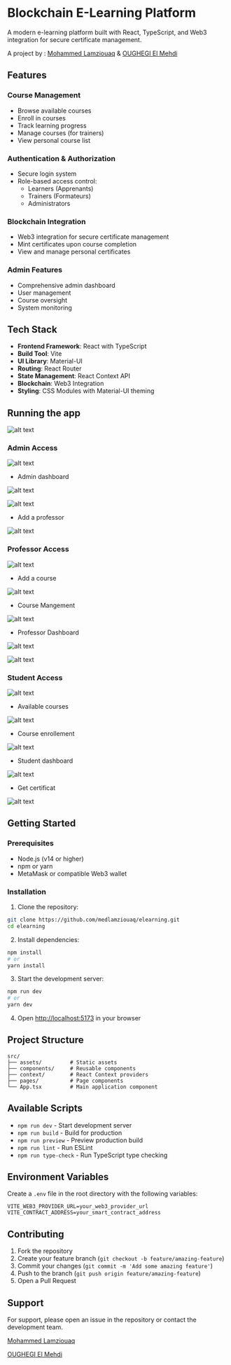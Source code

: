 # Blockchain E-Learning Platform

A modern e-learning platform built with React, TypeScript, and Web3 integration for secure certificate management.

A project by : [Mohammed Lamziouaq](https://github.com/medlamziouaq) & [OUGHEGI El Mehdi](https://github.com/comehdi)



## Features

### Course Management
- Browse available courses
- Enroll in courses
- Track learning progress
- Manage courses (for trainers)
- View personal course list

### Authentication & Authorization
- Secure login system
- Role-based access control:
  - Learners (Apprenants)
  - Trainers (Formateurs)
  - Administrators

### Blockchain Integration
- Web3 integration for secure certificate management
- Mint certificates upon course completion
- View and manage personal certificates

### Admin Features
- Comprehensive admin dashboard
- User management
- Course oversight
- System monitoring

## Tech Stack

- **Frontend Framework**: React with TypeScript
- **Build Tool**: Vite
- **UI Library**: Material-UI
- **Routing**: React Router
- **State Management**: React Context API
- **Blockchain**: Web3 Integration
- **Styling**: CSS Modules with Material-UI theming

## Running the app

![alt text](https://github.com/medlamziouaq/elearning/blob/main/screenshots/0.jpg?raw=true)


### Admin Access

![alt text](https://github.com/medlamziouaq/elearning/blob/main/screenshots/1.jpg?raw=true)

 - Admin dashboard

![alt text](https://github.com/medlamziouaq/elearning/blob/main/screenshots/2.jpg?raw=true)

![alt text](https://github.com/medlamziouaq/elearning/blob/main/screenshots/3.jpg?raw=true)

 - Add a professor

![alt text](https://github.com/medlamziouaq/elearning/blob/main/screenshots/4.jpg?raw=true)

### Professor Access

![alt text](https://github.com/medlamziouaq/elearning/blob/main/screenshots/5.jpg?raw=true)

 - Add a course

![alt text](https://github.com/medlamziouaq/elearning/blob/main/screenshots/6.jpg?raw=true)

 - Course Mangement

![alt text](https://github.com/medlamziouaq/elearning/blob/main/screenshots/7.jpg?raw=true)

- Professor Dashboard 

![alt text](https://github.com/medlamziouaq/elearning/blob/main/screenshots/8.jpg?raw=true)

![alt text](https://github.com/medlamziouaq/elearning/blob/main/screenshots/9.jpg?raw=true)

### Student Access

![alt text](https://github.com/medlamziouaq/elearning/blob/main/screenshots/10.jpg?raw=true)

- Available courses

![alt text](https://github.com/medlamziouaq/elearning/blob/main/screenshots/11.jpg?raw=true)

- Course enrollement

![alt text](https://github.com/medlamziouaq/elearning/blob/main/screenshots/12.jpg?raw=true)

- Student dashboard

![alt text](https://github.com/medlamziouaq/elearning/blob/main/screenshots/13.jpg?raw=true)

- Get certificat

![alt text](https://github.com/medlamziouaq/elearning/blob/main/screenshots/14.jpg?raw=true)


## Getting Started

### Prerequisites

- Node.js (v14 or higher)
- npm or yarn
- MetaMask or compatible Web3 wallet

### Installation

1. Clone the repository:
```bash
git clone https://github.com/medlamziouaq/elearning.git
cd elearning
```

2. Install dependencies:
```bash
npm install
# or
yarn install
```

3. Start the development server:
```bash
npm run dev
# or
yarn dev
```

4. Open [http://localhost:5173](http://localhost:5173) in your browser

## Project Structure

```
src/
├── assets/         # Static assets
├── components/     # Reusable components
├── context/        # React Context providers
├── pages/          # Page components
└── App.tsx         # Main application component
```

## Available Scripts

- `npm run dev` - Start development server
- `npm run build` - Build for production
- `npm run preview` - Preview production build
- `npm run lint` - Run ESLint
- `npm run type-check` - Run TypeScript type checking

## Environment Variables

Create a `.env` file in the root directory with the following variables:

```env
VITE_WEB3_PROVIDER_URL=your_web3_provider_url
VITE_CONTRACT_ADDRESS=your_smart_contract_address
```

## Contributing

1. Fork the repository
2. Create your feature branch (`git checkout -b feature/amazing-feature`)
3. Commit your changes (`git commit -m 'Add some amazing feature'`)
4. Push to the branch (`git push origin feature/amazing-feature`)
5. Open a Pull Request


## Support

For support, please open an issue in the repository or contact the development team.

 [Mohammed Lamziouaq](https://github.com/medlamziouaq) 
 
 [OUGHEGI El Mehdi](https://github.com/comehdi)
